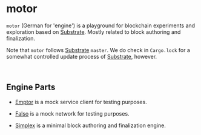 # motor

`motor` (German for 'engine') is a playground for blockchain experiments and exploration based on [Substrate](https://github.com/paritytech/substrate). Mostly related to block authoring and finalization.

Note that `motor` follows [Substrate](https://github.com/paritytech/substrate) `master`. We do check in `Cargo.lock` for  a somewhat
controlled update process of [Substrate](https://github.com/paritytech/substrate), however.

<br>

## Engine Parts

* [Emptor](./emptor) is a mock service client for testing purposes.

* [Falso](./falso) is a mock network for testing purposes.

* [Simplex](./simplex) is a minimal block authoring and finalization engine.



